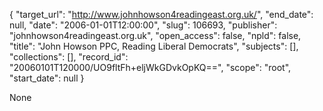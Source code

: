 {
  "target_url": "http://www.johnhowson4readingeast.org.uk/", 
  "end_date": null, 
  "date": "2006-01-01T12:00:00", 
  "slug": 106693, 
  "publisher": "johnhowson4readingeast.org.uk", 
  "open_access": false, 
  "npld": false, 
  "title": "John Howson PPC, Reading Liberal Democrats", 
  "subjects": [], 
  "collections": [], 
  "record_id": "20060101T120000/UO9fltFh+eljWkGDvkOpKQ==", 
  "scope": "root", 
  "start_date": null
}

None
